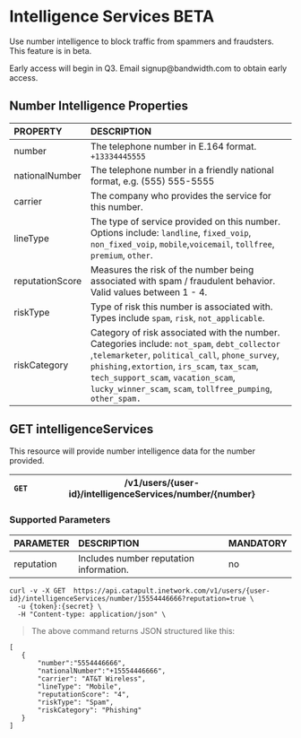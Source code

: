 # Intelligence Services BETA
Use number intelligence to block traffic from spammers and fraudsters. This feature is in beta.

<aside class="success">
Early access will begin in Q3. Email signup@bandwidth.com to obtain early access.
</aside>


## Number Intelligence Properties

| PROPERTY        | DESCRIPTION                                                                                                                                                                                                                                                                                         |
|:----------------|:----------------------------------------------------------------------------------------------------------------------------------------------------------------------------------------------------------------------------------------------------------------------------------------------------|
| number          | The telephone number in E.164 format. `+13334445555`                                                                                                                                                                                                                                                |
| nationalNumber  | The telephone number in a friendly national format, e.g. (555) 555-5555                                                                                                                                                                                                                             |
| carrier         | The company who provides the service for this number.                                                                                                                                                                                                                                               |
| lineType        | The type of service provided on this number. Options include: `landline`, `fixed_voip`, `non_fixed_voip`, `mobile`,`voicemail`, `tollfree`, `premium`, `other`.                                                                                                                                     |
| reputationScore | Measures the risk of the number being associated with spam / fraudulent behavior. Valid values between 1 - 4.                                                                                                                                                                                       |
| riskType        | Type of risk this number is associated with. Types include `spam`, `risk`, `not_applicable`.                                                                                                                                                                                                        |
| riskCategory    | Category of risk associated with the number. Categories include: `not_spam`, `debt_collector` ,`telemarketer`, `political_call`, `phone_survey`, `phishing,extortion`, `irs_scam`, `tax_scam`, `tech_support_scam`, `vacation_scam`, `lucky_winner_scam`, `scam`, `tollfree_pumping`, `other_spam.` |

## GET intelligenceServices

This resource will provide number intelligence data for the number provided.

| `GET` | /v1/users/{user-id}/intelligenceServices/number/{number} |
|-------|----------------------------------------------------------|

### Supported Parameters

| PARAMETER  | DESCRIPTION                             | MANDATORY |
|:-----------|:----------------------------------------|:----------|
| reputation | Includes number reputation information. | no        |

```shell
curl -v -X GET  https://api.catapult.inetwork.com/v1/users/{user-id}/intelligenceServices/number/15554446666?reputation=true \
  -u {token}:{secret} \
  -H "Content-type: application/json" \
```

> The above command returns JSON structured like this:

 ```
[
	{
		"number":"5554446666",
		"nationalNumber":"+15554446666",
		"carrier": "AT&T Wireless",
		"lineType": "Mobile",
		"reputationScore": "4",
		"riskType": "Spam",
		"riskCategory": "Phishing"
	}
]
```
